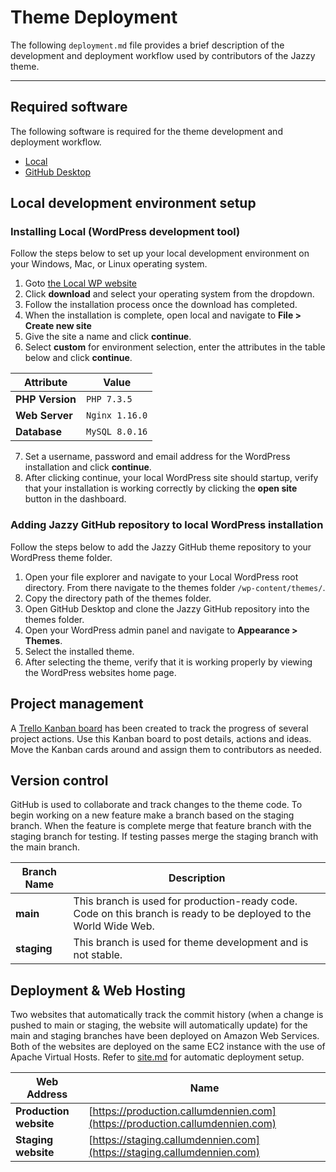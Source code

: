 # Theme Deployment
The following `deployment.md` file provides a brief description of the development and deployment workflow used by contributors of the Jazzy theme.

___
## Required software
The following software is required for the theme development and deployment workflow.
- [Local](https://localwp.com/)
- [GitHub Desktop](https://desktop.github.com/)

## Local development environment setup
### Installing Local (WordPress development tool)
Follow the steps below to set up your local development environment on your Windows, Mac, or Linux operating system.
1. Goto [the Local WP website](https://localwp.com/)
2. Click **download** and select your operating system from the dropdown.
3. Follow the installation process once the download has completed.
4. When the installation is complete, open local and navigate to **File > Create new site**
5. Give the site a name and click **continue**.
6. Select **custom** for environment selection, enter the attributes in the table below and click **continue**.

Attribute  | Value
------------- | -------------
**PHP Version**  | `PHP 7.3.5`
**Web Server**  | `Nginx 1.16.0`
**Database** | `MySQL 8.0.16`

7. Set a username, password and email address for the WordPress installation and click **continue**.
8. After clicking continue, your local WordPress site should startup, verify that your installation is working correctly by clicking the **open site** button in the dashboard.

### Adding Jazzy GitHub repository to local WordPress installation
Follow the steps below to add the Jazzy GitHub theme repository to your WordPress theme folder.
1. Open your file explorer and navigate to your Local WordPress root directory. From there navigate to the themes folder `/wp-content/themes/`.
2. Copy the directory path of the themes folder.
3. Open GitHub Desktop and clone the Jazzy GitHub repository into the themes folder.
4. Open your WordPress admin panel and navigate to **Appearance > Themes**.
5. Select the installed theme.
6. After selecting the theme, verify that it is working properly by viewing the WordPress websites home page.

## Project management
A [Trello Kanban board](https://trello.com/b/euLtVLL8/web-project-dev) has been created to track the progress of several project actions. Use this Kanban board to post details, actions and ideas. Move the Kanban cards around and assign them to contributors as needed.

## Version control
GitHub is used to collaborate and track changes to the theme code. To begin working on a new feature make a branch based on the staging branch. When the feature is complete merge that feature branch with the staging branch for testing. If testing passes merge the staging branch with the main branch.


Branch Name | Description
------------|------------
**main** | This branch is used for production-ready code. Code on this branch is ready to be deployed to the World Wide Web.
**staging** | This branch is used for theme development and is not stable.

## Deployment & Web Hosting
Two websites that automatically track the commit history (when a change is pushed to main or staging, the website will automatically update) for the main and staging branches have been deployed on Amazon Web Services. Both of the websites are deployed on the same EC2 instance with the use of Apache Virtual Hosts. Refer to [site.md](site.md) for automatic deployment setup.

Web Address | Name
------------- | -------------
**Production website** | [https://production.callumdennien.com](https://production.callumdennien.com)
**Staging website** | [https://staging.callumdennien.com](https://staging.callumdennien.com)
